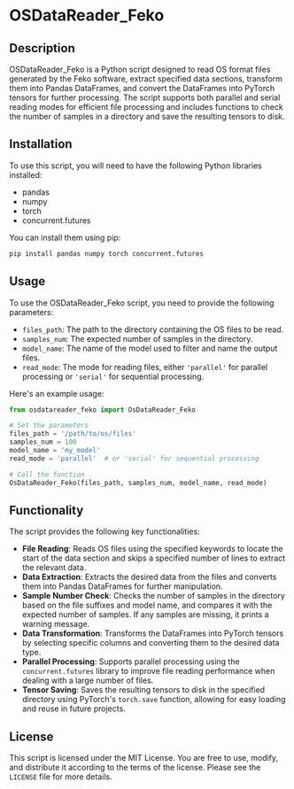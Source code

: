 # OSDataReader_Feko

## Description

OSDataReader_Feko is a Python script designed to read OS format files generated by the Feko software, extract specified data sections, transform them into Pandas DataFrames, and convert the DataFrames into PyTorch tensors for further processing. The script supports both parallel and serial reading modes for efficient file processing and includes functions to check the number of samples in a directory and save the resulting tensors to disk.

## Installation

To use this script, you will need to have the following Python libraries installed:

- pandas
- numpy
- torch
- concurrent.futures

You can install them using pip:

```bash
pip install pandas numpy torch concurrent.futures
```

## Usage

To use the OSDataReader_Feko script, you need to provide the following parameters:

- `files_path`: The path to the directory containing the OS files to be read.
- `samples_num`: The expected number of samples in the directory.
- `model_name`: The name of the model used to filter and name the output files.
- `read_mode`: The mode for reading files, either `'parallel'` for parallel processing or `'serial'` for sequential processing.

Here's an example usage:

```python
from osdatareader_feko import OsDataReader_Feko

# Set the parameters
files_path = '/path/to/os/files'
samples_num = 100
model_name = 'my_model'
read_mode = 'parallel'  # or 'serial' for sequential processing

# Call the function
OsDataReader_Feko(files_path, samples_num, model_name, read_mode)
```

## Functionality

The script provides the following key functionalities:

- **File Reading**: Reads OS files using the specified keywords to locate the start of the data section and skips a specified number of lines to extract the relevant data.
- **Data Extraction**: Extracts the desired data from the files and converts them into Pandas DataFrames for further manipulation.
- **Sample Number Check**: Checks the number of samples in the directory based on the file suffixes and model name, and compares it with the expected number of samples. If any samples are missing, it prints a warning message.
- **Data Transformation**: Transforms the DataFrames into PyTorch tensors by selecting specific columns and converting them to the desired data type.
- **Parallel Processing**: Supports parallel processing using the `concurrent.futures` library to improve file reading performance when dealing with a large number of files.
- **Tensor Saving**: Saves the resulting tensors to disk in the specified directory using PyTorch's `torch.save` function, allowing for easy loading and reuse in future projects.

## License

This script is licensed under the MIT License. You are free to use, modify, and distribute it according to the terms of the license. Please see the `LICENSE` file for more details.


